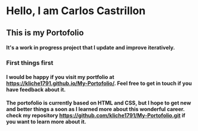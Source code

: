 # Hello, I am Carlos Castrillon 

## This is my Portofolio 

#### It's a work in progress project that I update and improve iteratively.

### First things first

#### I would be happy if you visit my portfolio at  https://kliche1791.github.io/My-Portofolio/. Feel free to get in touch if you have feedback about it.

#### The portofolio is currently based on HTML and CSS, but I hope to get new and better things a soon as I learned more about this wonderful career. check my repository https://github.com/kliche1791/My-Portofolio.git if you want to learn more about it. 





